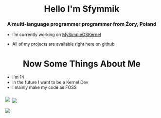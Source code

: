 <h1 align="center">Hello I'm Sfymmik</h1>
<h3 align="center">A multi-language programmer programmer from Żory, Poland</h3>

- I’m currently working on [MySimpleOSKernel](https://github.com/SFYMMIK/MySimpleOSKernel)

- All of my projects are available right here on github

<h1 align="center">Now Some Things About Me</h1>

- I'm 14
- In the future I want to be a Kernel Dev
- I mainly make my code as FOSS

<h3 align="left">
<p><img align="left" src="https://github-readme-stats.vercel.app/api/top-langs?username=SFYMMIK&show_icons=true&locale=en&theme=dracula&layout=compact"/></p>

<p>&nbsp;<img align="center" src="https://github-readme-stats.vercel.app/api?username=SFYMMIK&show_icons=true&theme=dracula&locale=en"/></p>

<p><img align="center" src="https://github-readme-streak-stats.herokuapp.com/?user=SFYMMIK&theme=dracula&"/></p>
<h3 align="left">
